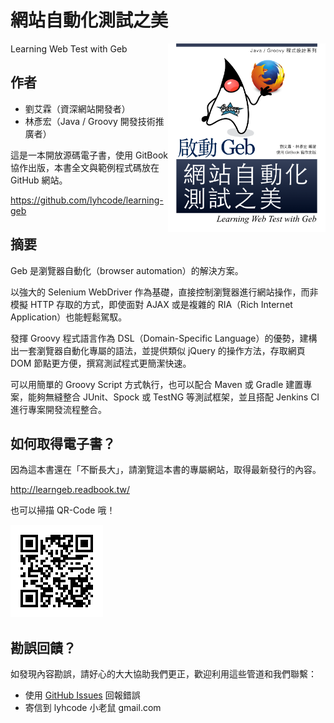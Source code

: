 # 網站自動化測試之美

<img src="cover.png" alt="cover" align="right" width="50%" />

Learning Web Test with Geb

## 作者

* 劉艾霖（資深網站開發者）
* 林彥宏（Java / Groovy 開發技術推廣者）

這是一本開放源碼電子書，使用 GitBook 協作出版，本書全文與範例程式碼放在 GitHub 網站。

https://github.com/lyhcode/learning-geb

## 摘要

Geb 是瀏覽器自動化（browser automation）的解決方案。

以強大的 Selenium WebDriver 作為基礎，直接控制瀏覽器進行網站操作，而非模擬 HTTP 存取的方式，即使面對 AJAX 或是複雜的 RIA（Rich Internet Application）也能輕鬆駕馭。

發揮 Groovy 程式語言作為 DSL（Domain-Specific Language）的優勢，建構出一套瀏覽器自動化專屬的語法，並提供類似 jQuery 的操作方法，存取網頁 DOM 節點更方便，撰寫測試程式更簡潔快速。

可以用簡單的 Groovy Script 方式執行，也可以配合 Maven 或 Gradle 建置專案，能夠無縫整合 JUnit、Spock 或 TestNG 等測試框架，並且搭配 Jenkins CI 進行專案開發流程整合。

## 如何取得電子書？

因為這本書還在「不斷長大」，請瀏覽這本書的專屬網站，取得最新發行的內容。

http://learngeb.readbook.tw/

也可以掃描 QR-Code 哦！

![qrcode](qrcode.png)

## 勘誤回饋？

如發現內容勘誤，請好心的大大協助我們更正，歡迎利用這些管道和我們聯繫：

* 使用 [GitHub Issues](https://github.com/lyhcode/learning-geb/issues) 回報錯誤
* 寄信到 lyhcode 小老鼠 gmail.com

